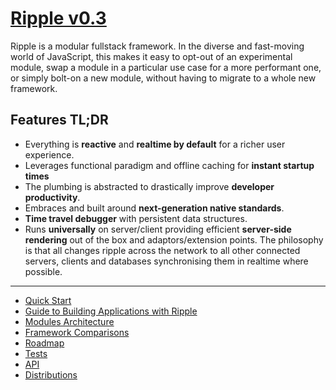 # [Ripple v0.3](https://github.com/pemrouz/ripple)

Ripple is a modular fullstack framework. In the diverse and fast-moving world of JavaScript, this makes it easy to opt-out of an experimental module, swap a module in a particular use case for a more performant one, or simply bolt-on a new module, without having to migrate to a whole new framework.

## Features TL;DR

* Everything is **reactive** and **realtime by default** for a richer user experience. 
* Leverages functional paradigm and offline caching for **instant startup times**
* The plumbing is abstracted to drastically improve **developer productivity**. 
* Embraces and built around **next-generation native standards**.
* **Time travel debugger** with persistent data structures.
* Runs **universally** on server/client providing efficient **server-side rendering** out of the box and adaptors/extension points. The philosophy is that all changes ripple across the network to all other connected servers, clients and databases synchronising them in realtime where possible.
 
---

* [Quick Start](https://github.com/rijs/docs/blob/master/quick-start.md)
* [Guide to Building Applications with Ripple](https://github.com/rijs/docs/blob/master/primer.md)
* [Modules Architecture](https://github.com/rijs/docs/blob/master/architecture.md)
* [Framework Comparisons](https://github.com/rijs/docs/blob/master/comparisons.md)
* [Roadmap](https://github.com/rijs/docs/blob/master/roadmap.md)
* [Tests](https://github.com/rijs/docs/blob/master/tests.md)
* [API](https://github.com/rijs/docs/blob/master/api.md)
* [Distributions](https://github.com/rijs/docs/blob/master/distributions.md)
